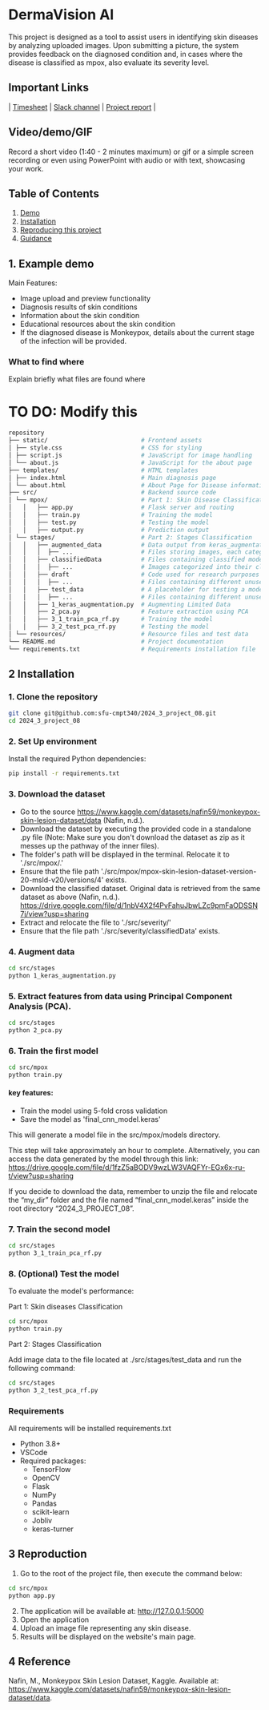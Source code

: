 # DermaVision AI
This project is designed as a tool to assist users in identifying skin diseases by analyzing uploaded images. Upon submitting a picture, the system provides feedback on the diagnosed condition and, in cases where the disease is classified as mpox, also evaluate its severity level. 


## Important Links

| [Timesheet](https://1sfu-my.sharepoint.com/:x:/g/personal/hamarneh_sfu_ca/Ea_oAN9CB_hBi3OZi4DQiaIBHtT-s4eWAng1HMl6Hh85kA?e=C4xfla) | [Slack channel](https://app.slack.com/client/T07K7SWL5A4/C07JS14AD43) | [Project report](https://www.overleaf.com/project/66d0b0532317a8cadc2e64f1) |

## Video/demo/GIF

Record a short video (1:40 - 2 minutes maximum) or gif or a simple screen recording or even using PowerPoint with audio or with text, showcasing your work.

## Table of Contents

1. [Demo](#demo)
2. [Installation](#installation)
3. [Reproducing this project](#repro)
4. [Guidance](#guide)

<a name="demo"></a>

## 1. Example demo

Main Features:

- Image upload and preview functionality
- Diagnosis results of skin conditions
- Information about the skin condition
- Educational resources about the skin condition
- If the diagnosed disease is Monkeypox, details about the current stage of the infection will be provided.

  
### What to find where

Explain briefly what files are found where

# TO DO: Modify this 
```bash
repository
├── static/                          # Frontend assets
│ ├── style.css                      # CSS for styling
│ ├── script.js                      # JavaScript for image handling
│ └── about.js                       # JavaScript for the about page
├── templates/                       # HTML templates
│ ├── index.html                     # Main diagnosis page
│ └── about.html                     # About Page for Disease information and team details
├── src/                             # Backend source code
│ └── mpox/                          # Part 1: Skin Disease Classification
│   │   ├── app.py                   # Flask server and routing
│   │   ├── train.py                 # Training the model
│   │   ├── test.py                  # Testing the model
│   │   ├── output.py                # Prediction output
│ └── stages/                        # Part 2: Stages Classification
│   │   ├── augmented_data           # Data output from keras_augmentation.py 
│   │   │  ├── ...                   # Files storing images, each categorized into their class
│   │   ├── classifiedData           # Files containing classified model data
│   │   │  ├── ...                   # Images categorized into their class
│   │   ├── draft                    # Code used for research purposes in the past but is currently not in use
│   │   │  ├── ...                   # Files containing different unused algorithms
│   │   ├── test_data                # A placeholder for testing a model with input images.
│   │   │  ├── ...                   # Files containing different unused algorithms 
│   │   ├── 1_keras_augmentation.py  # Augmenting Limited Data
│   │   ├── 2_pca.py                 # Feature extraction using PCA
│   │   ├── 3_1_train_pca_rf.py      # Training the model
│   │   ├── 3_2_test_pca_rf.py       # Testing the model
│ └── resources/                     # Resource files and test data
└── README.md                        # Project documentation
└── requirements.txt                 # Requirements installation file 
```

<a name="installation"></a>

## 2 Installation
### 1. Clone the repository

```bash
git clone git@github.com:sfu-cmpt340/2024_3_project_08.git
cd 2024_3_project_08
```

### 2. Set Up environment

Install the required Python dependencies: 
```bash
pip install -r requirements.txt
```

### 3. Download the dataset

- Go to the source  https://www.kaggle.com/datasets/nafin59/monkeypox-skin-lesion-dataset/data (Nafin, n.d.).
- Download the dataset by executing the provided code in a standalone .py file (Note: Make sure you don't download the dataset as zip as it messes up the pathway of the inner files).
- The folder's path will be displayed in the terminal. Relocate it to './src/mpox/.'
- Ensure that the file path './src/mpox/mpox-skin-lesion-dataset-version-20-msld-v20/versions/4' exists.
- Download the classified dataset. Original data is retrieved from the same dataset as above (Nafin, n.d.). https://drive.google.com/file/d/1nbV4X2f4PvFahuJbwLZc9pmFaODSSN7j/view?usp=sharing 
- Extract and relocate the file to './src/severity/'
- Ensure that the file path './src/severity/classifiedData' exists.

### 4. Augment data
```bash
cd src/stages
python 1_keras_augmentation.py
```
### 5. Extract features from data using Principal Component Analysis (PCA).
```bash
cd src/stages
python 2_pca.py
```
### 6. Train the first model
```bash
cd src/mpox
python train.py
```

#### key features:
- Train the model using 5-fold cross validation
- Save the model as 'final_cnn_model.keras'

This will generate a model file in the src/mpox/models directory.


This step will take approximately an hour to complete. Alternatively, you can access the data generated by the model through this link: https://drive.google.com/file/d/1fzZ5aBODV9wzLW3VAQFYr-EGx6x-ru-t/view?usp=sharing  


If you decide to download the data, remember to unzip the file and relocate the “my_dir” folder and the file named “final_cnn_model.keras” inside the root directory “2024_3_PROJECT_08”. 

### 7. Train the second model
```bash
cd src/stages
python 3_1_train_pca_rf.py
```

### 8. (Optional) Test the model
To evaluate the model's performance:


Part 1: Skin diseases Classification
```bash
cd src/mpox
python train.py
``` 

Part 2: Stages Classification

Add image data to the file located at ./src/stages/test_data and run the following command:
```bash
cd src/stages
python 3_2_test_pca_rf.py
```

### Requirements
All requirements will be installed requirements.txt
- Python 3.8+
- VSCode 
- Required packages:
  - TensorFlow
  - OpenCV
  - Flask
  - NumPy
  - Pandas
  - scikit-learn
  - Jobliv
  - keras-turner

<a name="repro"></a>

## 3 Reproduction

1. Go to the root of the project file, then execute the command below: 

```bash
cd src/mpox
python app.py

```
2. The application will be available at: http://127.0.0.1:5000
3. Open the application 
4. Upload an image file representing any skin disease.
5. Results will be displayed on the website's main page.

<a name="guide"></a>

## 4 Reference

Nafin, M., Monkeypox Skin Lesion Dataset, Kaggle. Available at:
https://www.kaggle.com/datasets/nafin59/monkeypox-skin-lesion-dataset/data.

